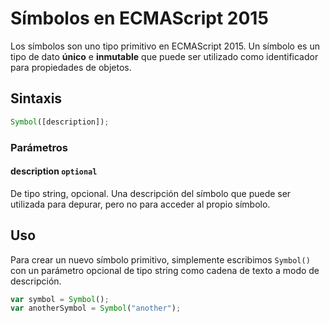 # Símbolos en ECMAScript 2015

Los símbolos son uno tipo primitivo en ECMAScript 2015. Un símbolo es un tipo de dato **único** e **inmutable** que puede ser utilizado como identificador para propiedades de objetos. 

## Sintaxis

```javascript
Symbol([description]);
```
### Parámetros
#### description `optional`
De tipo string, opcional. Una descripción del símbolo que puede ser utilizada para depurar, pero no para acceder al propio símbolo.

## Uso
Para crear un nuevo símbolo primitivo, simplemente escribimos `Symbol()` con un parámetro opcional de tipo string como cadena de texto a modo de descripción.

```javascript
var symbol = Symbol();
var anotherSymbol = Symbol("another");
```

